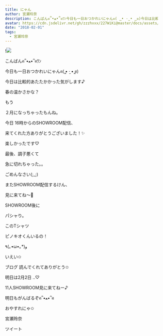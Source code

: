 ```yaml
---
title: にゃん
author: 宮瀬玲奈
description: こんばんฅ՞•ﻌ•՞ฅﾜﾝ今日も一日おつかれいにゃんฅ( ̳• ·̫ • ̳ฅ)今日は比較的あたたかかった気がします♪春の温かさかな？もう２月になっちゃったもんね。今日...
avatar: https://cdn.jsdelivr.net/gh/zzzhxxx/227WiKi@master/docs/assets/photo/avatar/reina.jpg
date: "2018-02-01"
tags:
  - 宮瀬玲奈
---
```


!![](https://cdn.jsdelivr.net/gh/zzzhxxx/227WiKi-image@master/blog-image/reina-2018-02-01_1.jpg)



  こんばんฅ՞•ﻌ•՞ฅﾜﾝ


今日も一日おつかれいにゃんฅ( ̳• ·̫ • ̳ฅ)




今日は比較的あたたかかった気がします♪

春の温かさかな？



もう

２月になっちゃったもんね。









今日
16時からのSHOWROOM配信、

来てくれた方ありがとうございました！✨


楽しかったです♡





最後、調子悪くて

急に切れちゃった。。


ごめんなさい(;_;)







またSHOWROOM配信するけん、


見に来てね～💓





















SHOWROOM後に

パシャり。





このTシャツ

ピノキオくんいるの！




٩(｡•ω•｡*)و





いえい✩






ブログ
読んでくれてありがとう✩


明日は2月2日 ..♡


11人SHOWROOM見に来てねー♪



明日もがんばるぞฅ՞•ﻌ•՞ฅ



おやすれにゃ✩



宮瀬玲奈


ツイート




